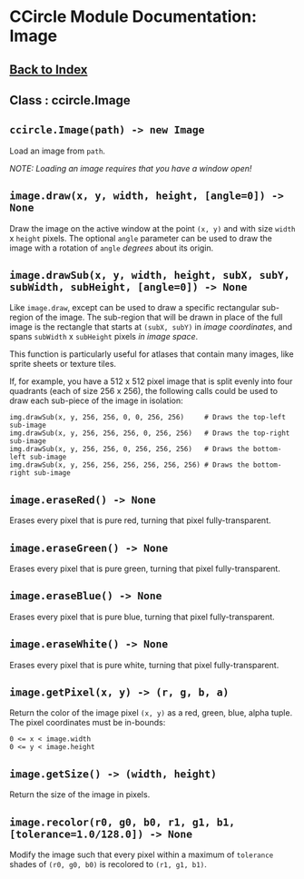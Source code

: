 # CCircle Module Documentation: Image

## [Back to Index](index)

## Class : ccircle.Image

## `ccircle.Image(path) -> new Image`
  Load an image from `path`.

  _NOTE: Loading an image requires that you have a window open!_

## `image.draw(x, y, width, height, [angle=0]) -> None`
  Draw the image on the active window at the point `(x, y)` and with size
  `width` x `height` pixels. The optional `angle` parameter can be used to
  draw the image with a rotation of `angle` _degrees_ about its origin.

## `image.drawSub(x, y, width, height, subX, subY, subWidth, subHeight, [angle=0]) -> None`
  Like `image.draw`, except can be used to draw a specific rectangular
  sub-region of the image. The sub-region that will be drawn in place of the
  full image is the rectangle that starts at `(subX, subY)` in
  _image coordinates_, and spans `subWidth` x `subHeight` pixels _in image space_.

  This function is particularly useful for atlases that contain many images,
  like sprite sheets or texture tiles.

  If, for example, you have a 512 x 512 pixel image that is split evenly into
  four quadrants (each of size 256 x 256), the following calls could be used
  to draw each sub-piece of the image in isolation:

    img.drawSub(x, y, 256, 256, 0, 0, 256, 256)     # Draws the top-left sub-image
    img.drawSub(x, y, 256, 256, 256, 0, 256, 256)   # Draws the top-right sub-image
    img.drawSub(x, y, 256, 256, 0, 256, 256, 256)   # Draws the bottom-left sub-image
    img.drawSub(x, y, 256, 256, 256, 256, 256, 256) # Draws the bottom-right sub-image

## `image.eraseRed() -> None`
  Erases every pixel that is pure red, turning that pixel fully-transparent.

## `image.eraseGreen() -> None`
  Erases every pixel that is pure green, turning that pixel fully-transparent.

## `image.eraseBlue() -> None`
  Erases every pixel that is pure blue, turning that pixel fully-transparent.

## `image.eraseWhite() -> None`
  Erases every pixel that is pure white, turning that pixel fully-transparent.

## `image.getPixel(x, y) -> (r, g, b, a)`
  Return the color of the image pixel `(x, y)` as a red, green, blue, alpha tuple.
  The pixel coordinates must be in-bounds:

    0 <= x < image.width
    0 <= y < image.height

## `image.getSize() -> (width, height)`
  Return the size of the image in pixels.

## `image.recolor(r0, g0, b0, r1, g1, b1, [tolerance=1.0/128.0]) -> None`
  Modify the image such that every pixel within a maximum of `tolerance` shades
  of `(r0, g0, b0)` is recolored to `(r1, g1, b1)`.

